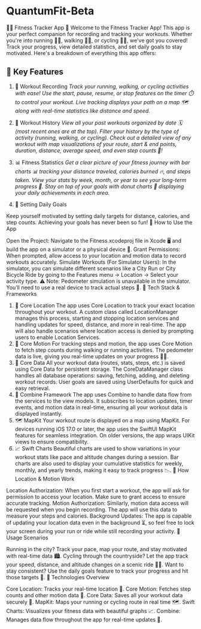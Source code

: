 # QuantumFit-Beta

🏋️‍♂️ Fitness Tracker App 📱
Welcome to the Fitness Tracker App! This app is your perfect companion for recording and tracking your workouts. Whether you're into running 🏃‍♂️, walking 🚶‍♀️, or cycling 🚴‍♂️, we've got you covered! Track your progress, view detailed statistics, and set daily goals to stay motivated. Here's a breakdown of everything this app offers:

## 🌟 **Key Features**
1. 📅 Workout Recording
  *Track your running, walking, or cycling activities with ease!*
  *Use the start, pause, resume, or stop features on the timer ⏱️ to control your workout.*
  *Live tracking displays your path on a map 🗺️ along with real-time statistics like distance and speed.*
2. 📜 Workout History
  *View all your past workouts organized by date 🗓️ (most recent ones are at the top).*
  *Filter your history by the type of activity (running, walking, or cycling).*
  *Check out a detailed view of any workout with map visualizations of your route, start & end points, duration, distance, average speed, and even step counts 🦶!*

3. 📊 Fitness Statistics
  *Get a clear picture of your fitness journey with bar charts 📊 tracking your distance traveled, calories burned 🔥, and steps taken.*
  *View your stats by week, month, or year to see your long-term progress 📆.*
  *Stay on top of your goals with donut charts 🍩 displaying your daily achievements in each area.*

4. 🎯 Setting Daily Goals

Keep yourself motivated by setting daily targets for distance, calories, and step counts. Achieving your goals has never been so fun!
🚀 How to Use the App

Open the Project: Navigate to the Fitness.xcodeproj file in Xcode 🖥️ and build the app on a simulator or a physical device 📱.
Grant Permissions: When prompted, allow access to your location and motion data to record workouts accurately.
Simulate Workouts (For Simulator Users): In the simulator, you can simulate different scenarios like a City Run or City Bicycle Ride by going to the Features menu → Location → Select your activity type.
⚠️ Note: Pedometer simulation is unavailable in the simulator. You’ll need to use a real device to track actual steps 👟.
🔧 Tech Stack & Frameworks

1. 📍 Core Location
The app uses Core Location to track your exact location throughout your workout.
A custom class called LocationManager manages this process, starting and stopping location services and handling updates for speed, distance, and more in real-time.
The app will also handle scenarios where location access is denied by prompting users to enable Location Services.
2. 🦶 Core Motion
For tracking steps and motion, the app uses Core Motion to fetch step counts during walking or running activities.
The pedometer data is live, giving you real-time updates on your progress 🏃‍♀️.
3. 💾 Core Data
All your workout data (routes, stats, steps, etc.) is saved using Core Data for persistent storage.
The CoreDataManager class handles all database operations: saving, fetching, adding, and deleting workout records.
User goals are saved using UserDefaults for quick and easy retrieval.
4. 📡 Combine Framework
The app uses Combine to handle data flow from the services to the view models.
It subscribes to location updates, timer events, and motion data in real-time, ensuring all your workout data is displayed instantly.
5. 🗺️ MapKit
Your workout route is displayed on a map using MapKit.
For devices running iOS 17.0 or later, the app uses the SwiftUI MapKit features for seamless integration.
On older versions, the app wraps UIKit views to ensure compatibility.
6. 📈 Swift Charts
Beautiful charts are used to show variations in your workout stats like pace and altitude changes during a session.
Bar charts are also used to display your cumulative statistics for weekly, monthly, and yearly trends, making it easy to track progress 📉.
👣 How Location & Motion Work

Location Authorization: When you first start a workout, the app will ask for permission to access your location. Make sure to grant access to ensure accurate tracking.
Motion Authorization: Similarly, motion data access will be requested when you begin recording. The app will use this data to measure your steps and calories.
Background Updates: The app is capable of updating your location data even in the background ⏳, so feel free to lock your screen during your run or ride while still recording your activity.
📱 Usage Scenarios

Running in the city? Track your pace, map your route, and stay motivated with real-time data 🏙️.
Cycling through the countryside? Let the app track your speed, distance, and altitude changes on a scenic ride 🚵‍♀️.
Want to stay consistent? Use the daily goals feature to track your progress and hit those targets 🎯.
📖 Technologies Overview

Core Location: Tracks your real-time location 🧭.
Core Motion: Fetches step counts and other motion data 🦶.
Core Data: Saves all your workout data securely 💾.
MapKit: Maps your running or cycling route in real time 🗺️.
Swift Charts: Visualizes your fitness data with beautiful graphs 📈.
Combine: Manages data flow throughout the app for real-time updates 📡.
